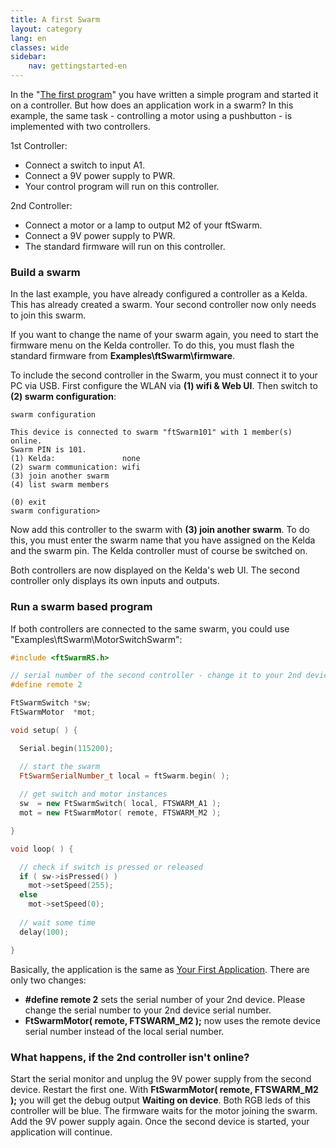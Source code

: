 ```yaml
---
title: A first Swarm
layout: category
lang: en
classes: wide
sidebar:
    nav: gettingstarted-en
---
```


In the "[The first program](../MotorSwitch)" you have written a simple program and started it on a controller. But how does an application work in a swarm? In this example, the same task - controlling a motor using a pushbutton - is implemented with two controllers.

1st Controller:
- Connect a switch to input A1.
- Connect a 9V power supply to PWR.
- Your control program will run on this controller.

2nd Controller:
- Connect a motor or a lamp to output M2 of your ftSwarm.
- Connect a 9V power supply to PWR.
- The standard firmware will run on this controller.

### Build a swarm

In the last example, you have already configured a controller as a Kelda. This has already created a swarm. Your second controller now only needs to join this swarm.    

If you want to change the name of your swarm again, you need to start the firmware menu on the Kelda controller. To do this, you must flash the standard firmware from **Examples\ftSwarm\firmware**.

To include the second controller in the Swarm, you must connect it to your PC via USB. First configure the WLAN via **(1) wifi & Web UI**. Then switch to **(2) swarm configuration**:

```
swarm configuration

This device is connected to swarm "ftSwarm101" with 1 member(s) online.
Swarm PIN is 101.
(1) Kelda:               none
(2) swarm communication: wifi
(3) join another swarm
(4) list swarm members

(0) exit
swarm configuration>
```

Now add this controller to the swarm with **(3) join another swarm**. To do this, you must enter the swarm name that you have assigned on the Kelda and the swarm pin. The Kelda controller must of course be switched on. 

Both controllers are now displayed on the Kelda's web UI. The second controller only displays its own inputs and outputs.

### Run a swarm based program

If both controllers are connected to the same swarm, you could use "Examples\ftSwarm\MotorSwitchSwarm":

```cpp
#include <ftSwarmRS.h>

// serial number of the second controller - change it to your 2nd device serial number
#define remote 2

FtSwarmSwitch *sw;
FtSwarmMotor  *mot;

void setup( ) {

  Serial.begin(115200);

  // start the swarm
  FtSwarmSerialNumber_t local = ftSwarm.begin( );
	
  // get switch and motor instances
  sw  = new FtSwarmSwitch( local, FTSWARM_A1 );
  mot = new FtSwarmMotor( remote, FTSWARM_M2 );

}

void loop( ) {

  // check if switch is pressed or released
  if ( sw->isPressed() )
    mot->setSpeed(255);
  else
    mot->setSpeed(0);
	
  // wait some time
  delay(100);

}
```

Basically, the application is the same as [Your First Application](../MotorSwitch). There are only two changes:

- **#define remote 2** sets the serial number of your 2nd device. Please change the serial number to your 2nd device serial number.
- **FtSwarmMotor( remote, FTSWARM_M2 );** now uses the remote device serial number instead of the local serial number.


### What happens, if the 2nd controller isn't online?

Start the serial monitor and unplug the 9V power supply from the second device. Restart the first one. 
With **FtSwarmMotor( remote, FTSWARM_M2 );** you will get the debug output **Waiting on device**. Both RGB leds of this controller will be blue.
The firmware waits for the motor joining the swarm.
Add the 9V power supply again. Once the second device is started, your application will continue.
